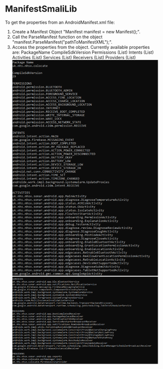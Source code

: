 # ManifestSmaliLib
To get the properties from an AndroidManifest.xml file:
1. Create a Manifest Object "Manifest manifest = new Manifest();".
2. Call the ParseManifest function on the object "manifest.ParseManifest("pathToManifestXML");".
3. Access the properties from the object.
Currently available properties are:
PackageName
CompileSdkVersion
Permissions (List)
Intents (List)
Activities (List)
Services (List)
Receivers (List)
Providers (List)
![ScreenShot](/Docs/Screenshots/console_part_1.png?raw=true)
![ScreenShot](/Docs/Screenshots/console_part_2.png?raw=true)
